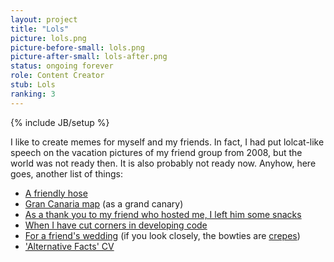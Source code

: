 ```yaml
---
layout: project
title: "Lols"
picture: lols.png
picture-before-small: lols.png
picture-after-small: lols-after.png
status: ongoing forever
role: Content Creator
stub: Lols
ranking: 3
---
```

{% include JB/setup %}

I like to create memes for myself and my friends. In fact, I had put lolcat-like speech on the vacation pictures of my friend group from 2008, but the world was not ready then. It is also probably not ready now. Anyhow, here goes, another list of things:

<ul>
<li><a href="../../assets/img/project/friendly_hose.jpg">A friendly hose</a></li> 
<li><a href="../../assets/img/project/grand_canary.png">Gran Canaria map</a> (as a grand canary)</li> 
<li><a href="../../assets/img/project/tide_pods.jpg">As a thank you to my friend who hosted me, I left him some snacks</a></li> 
<li><a href="../../assets/img/project/corners.png">When I have cut corners in developing code</a></li> 
<li><a href="../../assets/img/project/crepe_bowties.png">For a friend's wedding</a> (if you look closely, the bowties are <a href="../../assets/img/project/crepes.jpg">crepes</a>)</li>
<li><a href="https://github.com/carolinux/cv/blob/honest/KarolinaAlexiouCV.pdf">'Alternative Facts' CV</a></li>


</ul>

